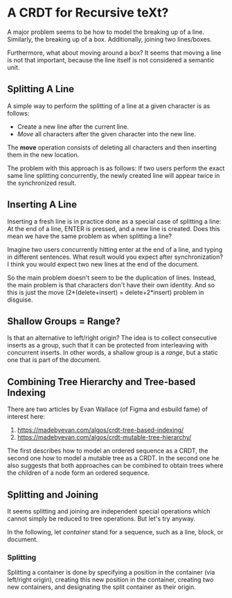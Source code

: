 # A CRDT for Recursive teXt?

A major problem seems to be how to model the breaking up of a line.
Similarly, the breaking up of a box. Additionally, joining two lines/boxes.

Furthermore, what about moving around a box? 
It seems that moving a line is not that important,
because the line itself is not considered a semantic unit.

## Splitting A Line

A simple way to perform the splitting of a line at a given character is as follows:

* Create a new line after the current line.
* *Move* all characters after the given character into the new line.

The **move** operation consists of deleting all characters and then inserting
them in the new location.

The problem with this approach is as follows: If two users perform
the exact same line splitting concurrently, the newly created line will
appear twice in the synchronized result.

## Inserting A Line

Inserting a fresh line is in practice done as a special case of
splitting a line: At the end of a line, ENTER is pressed, and a new
line is created. Does this mean we have the same problem as when splitting a line?

Imagine two users concurrently hitting enter at the end of a line, 
and typing in different sentences. What result would you expect after
synchronization? I think you would expect two new lines at the end of the
document.

So the main problem doesn't seem to be the duplication of lines. Instead,
the main problem is that characters don't have their own identity. And 
so this is just the move (2*(delete+insert) = delete+2*insert) problem in disguise.

## Shallow Groups = Range?

Is that an alternative to left/right origin? The idea is to collect 
consecutive inserts as a group, such that it can be protected from
interleaving with concurrent inserts. In other words, a shallow group
is a *range*, but a static one that is part of the document.

## Combining Tree Hierarchy and Tree-based Indexing

There are two articles by Evan Wallace (of Figma and esbuild fame)
of interest here:

1. https://madebyevan.com/algos/crdt-tree-based-indexing/
2. https://madebyevan.com/algos/crdt-mutable-tree-hierarchy/

The first describes how to model an ordered sequence as a CRDT,
the second one how to model a mutable tree as a CRDT. In the second
one he also suggests that both approaches can be combined to obtain
trees where the children of a node form an ordered sequence. 

## Splitting and Joining

It seems splitting and joining are independent special operations which cannot
simply be reduced to tree operations. But let's try anyway. 

In the following, let *container* stand for a sequence, such as
a line, block, or document.

### Splitting

Splitting a container is done by specifying a position in the container
(via left/right origin), creating this new position in the container,
creating two new containers, and designating the split container as their 
origin.







